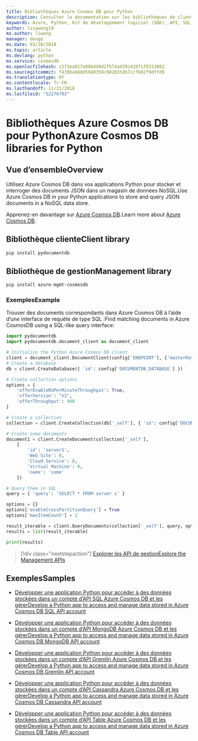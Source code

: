 ```yaml
---
title: Bibliothèques Azure Cosmos DB pour Python
description: Consulter la documentation sur les bibliothèques de client Python pour Azure Cosmos DB
keywords: Azure, Python, Kit de développement logiciel (SDK), API, SQL, base de données, Postgres, Cosmos DB, NoSQL
author: lisawong19
ms.author: liwong
manager: douge
ms.date: 03/20/2018
ms.topic: article
ms.devlang: python
ms.service: cosmosdb
ms.openlocfilehash: c2f3ea017a8864d4d2fb74a439c420f1f0313082
ms.sourcegitcommit: f439ba940d5940359c982015db7ccfb82f9dffd9
ms.translationtype: HT
ms.contentlocale: fr-FR
ms.lasthandoff: 11/21/2018
ms.locfileid: "52276793"
---
```

# <a name="azure-cosmos-db-libraries-for-python"></a><span data-ttu-id="446cc-104">Bibliothèques Azure Cosmos DB pour Python</span><span class="sxs-lookup"><span data-stu-id="446cc-104">Azure Cosmos DB libraries for Python</span></span>

## <a name="overview"></a><span data-ttu-id="446cc-105">Vue d’ensemble</span><span class="sxs-lookup"><span data-stu-id="446cc-105">Overview</span></span>

<span data-ttu-id="446cc-106">Utilisez Azure Cosmos DB dans vos applications Python pour stocker et interroger des documents JSON dans un magasin de données NoSQL.</span><span class="sxs-lookup"><span data-stu-id="446cc-106">Use Azure Cosmos DB in your Python applications to store and query JSON documents in a NoSQL data store.</span></span>

<span data-ttu-id="446cc-107">Apprenez-en davantage sur [Azure Cosmos DB](https://docs.microsoft.com/azure/cosmos-db/introduction).</span><span class="sxs-lookup"><span data-stu-id="446cc-107">Learn more about [Azure Cosmos DB](https://docs.microsoft.com/azure/cosmos-db/introduction).</span></span>

## <a name="client-library"></a><span data-ttu-id="446cc-108">Bibliothèque cliente</span><span class="sxs-lookup"><span data-stu-id="446cc-108">Client library</span></span>
 ```bash
pip install pydocumentdb
 ```

## <a name="management-library"></a><span data-ttu-id="446cc-109">Bibliothèque de gestion</span><span class="sxs-lookup"><span data-stu-id="446cc-109">Management library</span></span>
```bash
pip install azure-mgmt-cosmosdb
```

### <a name="example"></a><span data-ttu-id="446cc-110">Exemples</span><span class="sxs-lookup"><span data-stu-id="446cc-110">Example</span></span>

<span data-ttu-id="446cc-111">Trouver des documents correspondants dans Azure Cosmos DB à l’aide d’une interface de requête de type SQL :</span><span class="sxs-lookup"><span data-stu-id="446cc-111">Find matching documents in Azure CosmosDB using a SQL-like query interface:</span></span>

```python
import pydocumentdb
import pydocumentdb.document_client as document_client

# Initialize the Python Azure Cosmos DB client
client = document_client.DocumentClient(config['ENDPOINT'], {'masterKey': config['MASTERKEY']})
# Create a database
db = client.CreateDatabase({ 'id': config['DOCUMENTDB_DATABASE'] })

# Create collection options
options = {
    'offerEnableRUPerMinuteThroughput': True,
    'offerVersion': "V2",
    'offerThroughput': 400
}

# Create a collection
collection = client.CreateCollection(db['_self'], { 'id': config['DOCUMENTDB_COLLECTION'] }, options)

# Create some documents
document1 = client.CreateDocument(collection['_self'],
    { 
        'id': 'server1',
        'Web Site': 0,
        'Cloud Service': 0,
        'Virtual Machine': 0,
        'name': 'some' 
    })

# Query them in SQL
query = { 'query': 'SELECT * FROM server s' }    

options = {} 
options['enableCrossPartitionQuery'] = True
options['maxItemCount'] = 2

result_iterable = client.QueryDocuments(collection['_self'], query, options)
results = list(result_iterable)

print(results)
```
> [!div class="nextstepaction"]
> [<span data-ttu-id="446cc-112">Explorer les API de gestion</span><span class="sxs-lookup"><span data-stu-id="446cc-112">Explore the Management APIs</span></span>](/python/api/overview/azure/cosmosdb/management)

## <a name="samples"></a><span data-ttu-id="446cc-113">Exemples</span><span class="sxs-lookup"><span data-stu-id="446cc-113">Samples</span></span>

* [<span data-ttu-id="446cc-114">Développer une application Python pour accéder à des données stockées dans un compte d’API SQL Azure Cosmos DB et les gérer</span><span class="sxs-lookup"><span data-stu-id="446cc-114">Develop a Python app to access and manage data stored in Azure Cosmos DB SQL API account</span></span>](https://github.com/Azure-Samples/azure-cosmos-db-python-getting-started.git)

* [<span data-ttu-id="446cc-115">Développer une application Python pour accéder à des données stockées dans un compte d’API MongoDB Azure Cosmos DB et les gérer</span><span class="sxs-lookup"><span data-stu-id="446cc-115">Develop a Python app to access and manage data stored in Azure Cosmos DB MongoDB API account</span></span>](https://github.com/Azure-Samples/CosmosDB-Flask-Mongo-Sample.git)

* [<span data-ttu-id="446cc-116">Développer une application Python pour accéder à des données stockées dans un compte d’API Gremlin Azure Cosmos DB et les gérer</span><span class="sxs-lookup"><span data-stu-id="446cc-116">Develop a Python app to access and manage data stored in Azure Cosmos DB Gremlin API account</span></span>](https://github.com/Azure-Samples/azure-cosmos-db-graph-python-getting-started.git)

* [<span data-ttu-id="446cc-117">Développer une application Python pour accéder à des données stockées dans un compte d’API Cassandra Azure Cosmos DB et les gérer</span><span class="sxs-lookup"><span data-stu-id="446cc-117">Develop a Python app to access and manage data stored in Azure Cosmos DB Cassandra API account</span></span>](https://github.com/Azure-Samples/azure-cosmos-db-cassandra-python-getting-started.git)

* [<span data-ttu-id="446cc-118">Développer une application Python pour accéder à des données stockées dans un compte d’API Table Azure Cosmos DB et les gérer</span><span class="sxs-lookup"><span data-stu-id="446cc-118">Develop a Python app to access and manage data stored in Azure Cosmos DB Table API account</span></span>](https://github.com/Azure-Samples/storage-python-getting-started.git)


